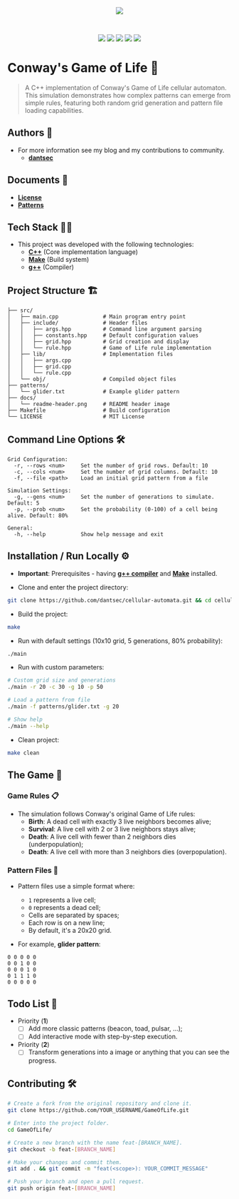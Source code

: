 <p align="center">
    <img src="https://hackerlogo.com/images/HackerLogo.png">
</p>

<br>

<p align="center">
    <img src="https://img.shields.io/github/license/dantsec/GameOfLife?color=black&logo=github&logoColor=white&style=for-the-badge">
    <img src="https://img.shields.io/github/issues/dantsec/GameOfLife?color=black&logo=github&logoColor=white&style=for-the-badge">
    <img src="https://img.shields.io/github/stars/dantsec/GameOfLife?color=black&label=STARS&logo=github&logoColor=white&style=for-the-badge">
    <img src="https://img.shields.io/github/forks/dantsec/GameOfLife?color=black&logo=github&logoColor=white&style=for-the-badge">
    <img src="https://img.shields.io/github/languages/code-size/dantsec/GameOfLife?color=black&logo=github&logoColor=white&style=for-the-badge">
</p>

# Conway's Game of Life 🎲

> A C++ implementation of Conway's Game of Life cellular automaton. This simulation demonstrates how complex patterns can emerge from simple rules, featuring both random grid generation and pattern file loading capabilities.

## Authors 👥

- For more information see my blog and my contributions to community.
    - [**dantsec**](https://www.github.com/dantsec)

## Documents 📂

- [**License**](./LICENSE)
- [**Patterns**](./patterns)

## Tech Stack 🧑‍💻

- This project was developed with the following technologies:
    - [**C++**](https://isocpp.org/) (Core implementation language)
    - [**Make**](https://www.gnu.org/software/make/) (Build system)
    - [**g++**](https://gcc.gnu.org/) (Compiler)

## Project Structure 🏗️

```
├── src/
│   ├── main.cpp              # Main program entry point
│   ├── include/              # Header files
│   │   ├── args.hpp          # Command line argument parsing
│   │   ├── constants.hpp     # Default configuration values
│   │   ├── grid.hpp          # Grid creation and display
│   │   └── rule.hpp          # Game of Life rule implementation
│   ├── lib/                  # Implementation files
│   │   ├── args.cpp
│   │   ├── grid.cpp
│   │   └── rule.cpp
│   └── obj/                  # Compiled object files
├── patterns/
│   └── glider.txt            # Example glider pattern
├── docs/
│   └── readme-header.png     # README header image
├── Makefile                  # Build configuration
└── LICENSE                   # MIT License
```

## Command Line Options 🛠️

```
Grid Configuration:
  -r, --rows <num>     Set the number of grid rows. Default: 10
  -c, --cols <num>     Set the number of grid columns. Default: 10
  -f, --file <path>    Load an initial grid pattern from a file

Simulation Settings:
  -g, --gens <num>     Set the number of generations to simulate. Default: 5
  -p, --prob <num>     Set the probability (0-100) of a cell being alive. Default: 80%

General:
  -h, --help           Show help message and exit
```

## Installation / Run Locally ⚙️

- **Important**: Prerequisites - having [**g++ compiler**](https://gcc.gnu.org/) and [**Make**](https://www.gnu.org/software/make/) installed.

- Clone and enter the project directory:

```bash
git clone https://github.com/dantsec/cellular-automata.git && cd cellular-automata/
```

- Build the project:

```bash
make
```

- Run with default settings (10x10 grid, 5 generations, 80% probability):

```bash
./main
```

- Run with custom parameters:

```bash
# Custom grid size and generations
./main -r 20 -c 30 -g 10 -p 50

# Load a pattern from file
./main -f patterns/glider.txt -g 20

# Show help
./main --help
```

- Clean project:

```bash
make clean
```

## The Game 👾

### Game Rules 📋

- The simulation follows Conway's original Game of Life rules:
    - **Birth**: A dead cell with exactly 3 live neighbors becomes alive;
    - **Survival**: A live cell with 2 or 3 live neighbors stays alive;
    - **Death**: A live cell with fewer than 2 neighbors dies (underpopulation);
    - **Death**: A live cell with more than 3 neighbors dies (overpopulation).

### Pattern Files 📁

- Pattern files use a simple format where:
    - `1` represents a live cell;
    - `0` represents a dead cell;
    - Cells are separated by spaces;
    - Each row is on a new line;
    - By default, it's a 20x20 grid.

- For example, **glider pattern**:

```
0 0 0 0 0
0 0 1 0 0
0 0 0 1 0
0 1 1 1 0
0 0 0 0 0
```

## Todo List 📌

- Priority (**1**)
    - [ ] Add more classic patterns (beacon, toad, pulsar, ...);
    - [ ] Add interactive mode with step-by-step execution.
- Priority (**2**)
    - [ ] Transform generations into a image or anything that you can see the progress.

## Contributing 🛠️

```bash
# Create a fork from the original repository and clone it.
git clone https://github.com/YOUR_USERNAME/GameOfLife.git

# Enter into the project folder.
cd GameOfLife/

# Create a new branch with the name feat-[BRANCH_NAME].
git checkout -b feat-[BRANCH_NAME]

# Make your changes and commit them.
git add . && git commit -m "feat(<scope>): YOUR_COMMIT_MESSAGE"

# Push your branch and open a pull request.
git push origin feat-[BRANCH_NAME]
```
